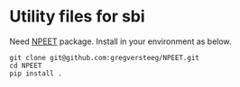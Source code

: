 # Utility files for sbi

Need [NPEET](https://github.com/gregversteeg/NPEET) package. Install in your environment as below.
```
git clone git@github.com:gregversteeg/NPEET.git
cd NPEET
pip install .
```
